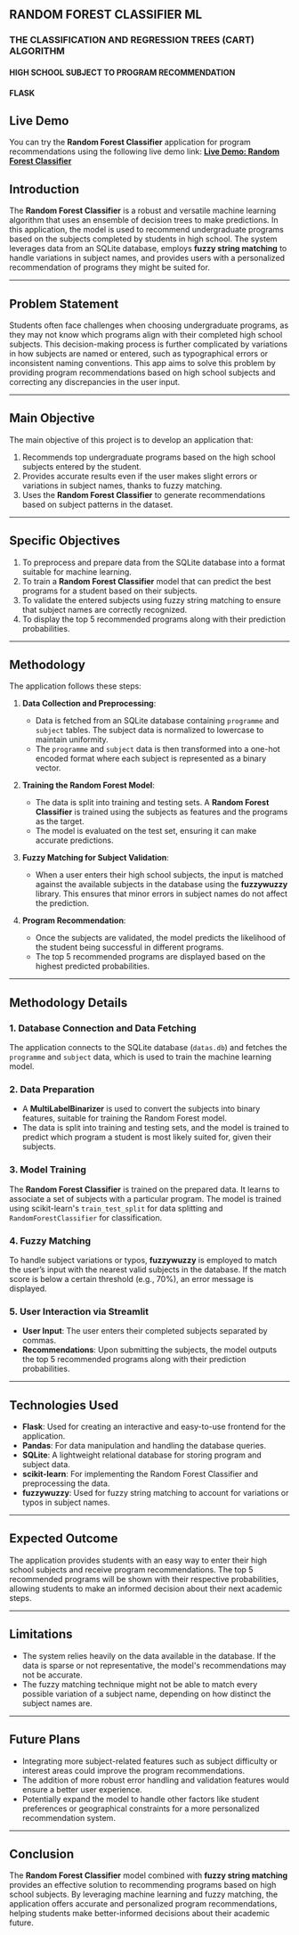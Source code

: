 ## RANDOM FOREST CLASSIFIER ML
### THE CLASSIFICATION AND REGRESSION TREES (CART) ALGORITHM
#### HIGH SCHOOL SUBJECT TO PROGRAM RECOMMENDATION
#### FLASK 

## Live Demo
You can try the **Random Forest Classifier** application for program recommendations using the following live demo link:
[**Live Demo: Random Forest Classifier**](https://projectforest.pythonanywhere.com/)

## Introduction

The **Random Forest Classifier** is a robust and versatile machine learning algorithm that uses an ensemble of decision trees to make predictions. In this application, the model is used to recommend undergraduate programs based on the subjects completed by students in high school. The system leverages data from an SQLite database, employs **fuzzy string matching** to handle variations in subject names, and provides users with a personalized recommendation of programs they might be suited for.

---

## Problem Statement

Students often face challenges when choosing undergraduate programs, as they may not know which programs align with their completed high school subjects. This decision-making process is further complicated by variations in how subjects are named or entered, such as typographical errors or inconsistent naming conventions. This app aims to solve this problem by providing program recommendations based on high school subjects and correcting any discrepancies in the user input.

---

## Main Objective

The main objective of this project is to develop an application that:
1. Recommends top undergraduate programs based on the high school subjects entered by the student.
2. Provides accurate results even if the user makes slight errors or variations in subject names, thanks to fuzzy matching.
3. Uses the **Random Forest Classifier** to generate recommendations based on subject patterns in the dataset.

---

## Specific Objectives

1. To preprocess and prepare data from the SQLite database into a format suitable for machine learning.
2. To train a **Random Forest Classifier** model that can predict the best programs for a student based on their subjects.
3. To validate the entered subjects using fuzzy string matching to ensure that subject names are correctly recognized.
4. To display the top 5 recommended programs along with their prediction probabilities.

---

## Methodology

The application follows these steps:

1. **Data Collection and Preprocessing**:
   - Data is fetched from an SQLite database containing `programme` and `subject` tables. The subject data is normalized to lowercase to maintain uniformity.
   - The `programme` and `subject` data is then transformed into a one-hot encoded format where each subject is represented as a binary vector.

2. **Training the Random Forest Model**:
   - The data is split into training and testing sets. A **Random Forest Classifier** is trained using the subjects as features and the programs as the target.
   - The model is evaluated on the test set, ensuring it can make accurate predictions.

3. **Fuzzy Matching for Subject Validation**:
   - When a user enters their high school subjects, the input is matched against the available subjects in the database using the **fuzzywuzzy** library. This ensures that minor errors in subject names do not affect the prediction.

4. **Program Recommendation**:
   - Once the subjects are validated, the model predicts the likelihood of the student being successful in different programs.
   - The top 5 recommended programs are displayed based on the highest predicted probabilities.

---

## Methodology Details

### 1. **Database Connection and Data Fetching**
   The application connects to the SQLite database (`datas.db`) and fetches the `programme` and `subject` data, which is used to train the machine learning model.

### 2. **Data Preparation**
   - A **MultiLabelBinarizer** is used to convert the subjects into binary features, suitable for training the Random Forest model.
   - The data is split into training and testing sets, and the model is trained to predict which program a student is most likely suited for, given their subjects.

### 3. **Model Training**
   The **Random Forest Classifier** is trained on the prepared data. It learns to associate a set of subjects with a particular program. The model is trained using scikit-learn's `train_test_split` for data splitting and `RandomForestClassifier` for classification.

### 4. **Fuzzy Matching**
   To handle subject variations or typos, **fuzzywuzzy** is employed to match the user’s input with the nearest valid subjects in the database. If the match score is below a certain threshold (e.g., 70%), an error message is displayed.

### 5. **User Interaction via Streamlit**
   - **User Input**: The user enters their completed subjects separated by commas.
   - **Recommendations**: Upon submitting the subjects, the model outputs the top 5 recommended programs along with their prediction probabilities.

---

## Technologies Used

- **Flask**: Used for creating an interactive and easy-to-use frontend for the application.
- **Pandas**: For data manipulation and handling the database queries.
- **SQLite**: A lightweight relational database for storing program and subject data.
- **scikit-learn**: For implementing the Random Forest Classifier and preprocessing the data.
- **fuzzywuzzy**: Used for fuzzy string matching to account for variations or typos in subject names.

---

## Expected Outcome

The application provides students with an easy way to enter their high school subjects and receive program recommendations. The top 5 recommended programs will be shown with their respective probabilities, allowing students to make an informed decision about their next academic steps.

---

## Limitations

- The system relies heavily on the data available in the database. If the data is sparse or not representative, the model's recommendations may not be accurate.
- The fuzzy matching technique might not be able to match every possible variation of a subject name, depending on how distinct the subject names are.

---

## Future Plans

- Integrating more subject-related features such as subject difficulty or interest areas could improve the program recommendations.
- The addition of more robust error handling and validation features would ensure a better user experience.
- Potentially expand the model to handle other factors like student preferences or geographical constraints for a more personalized recommendation system.

---

## Conclusion

The **Random Forest Classifier** model combined with **fuzzy string matching** provides an effective solution to recommending programs based on high school subjects. By leveraging machine learning and fuzzy matching, the application offers accurate and personalized program recommendations, helping students make better-informed decisions about their academic future.
